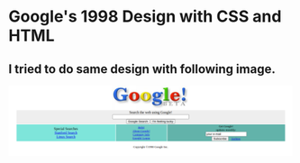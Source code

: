 # Google's 1998 Design with CSS and HTML

## I tried to do same design with following image.

<img src="https://raw.githubusercontent.com/Kodluyoruz/taskforce/main/css/cssodev3/figures/googlehomepage.png"
     alt="Google 1998"
     style="float: left; margin-right: 10px;" />

